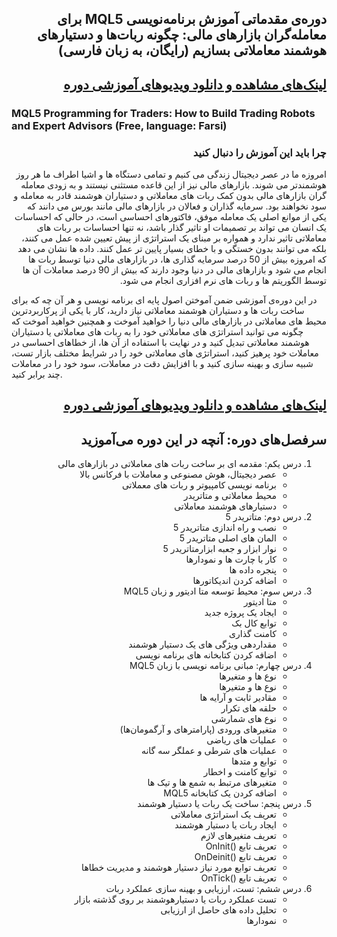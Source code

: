 <h2 dir="rtl">
دوره‌ی مقدماتی آموزش برنامه‌نویسی MQL5 برای معامله‌گران بازارهای مالی: چگونه ربات‌ها و دستیارهای هوشمند معاملاتی بسازیم (رایگان، به زبان فارسی)
</h2>
<h2 dir="rtl">
<a href="https://www.aparat.com/playlist/5350806" target="_blank"><p dir="rtl">لینک‌های مشاهده و دانلود ویدیو‌های آموزشی دوره</p></a>
</h2>
<h3>
MQL5 Programming for Traders: How to Build Trading Robots and Expert Advisors (Free, language: Farsi)
</h3>
<h3 dir="rtl">
چرا باید این آموزش را دنبال کنید
</h3>
<p dir="rtl">
    امروزه ما در عصر دیجیتال زندگی می کنیم و تمامی دستگاه ها و اشیا اطراف ما هر روز هوشمندتر می شوند. بازارهای مالی نیز از این قاعده مستثنی نیستند و به زودی معامله گران بازارهای مالی بدون کمک ربات های معاملاتی و دستیاران هوشمند قادر به معامله و سود نخواهند بود. سرمایه گذاران و فعالان در بازارهای مالی مانند بورس می دانند که یکی از موانع اصلی یک معامله موفق، فاکتورهای احساسی است، در حالی که احساسات یک انسان می تواند بر تصمیمات او تاثیر گذار باشد، نه تنها احساسات بر ربات های معاملاتی تاثیر ندارد و همواره بر مبنای یک استراتژی از پیش تعیین شده عمل می کنند، بلکه می توانند بدون خستگی و با خطای بسیار پایین تر عمل کنند. داده ها نشان می دهد که امروزه بیش از 50 درصد سرمایه گذاری ها، در بازارهای مالی دنیا توسط ربات ها انجام می شود و بازارهای مالی در دنیا وجود دارند که بیش از 90 درصد معاملات آن ها توسط الگوریتم ها و ربات های نرم افزاری انجام می شود.

در این دوره‌ی آموزشی ضمن آموختن اصول پایه ای برنامه نویسی و هر آن چه که برای ساخت ربات ها و دستیاران هوشمند معاملاتی نیاز دارید، کار با یکی از پرکاربردترین محیط های معاملاتی در بازارهای مالی دنیا را خواهید آموخت و همچنین خواهید آموخت که چگونه می توانید استراتژی های معاملاتی خود را به ربات های معاملاتی یا دستیاران هوشمند معاملاتی تبدیل کنید و در نهایت با استفاده از آن ها، از خطاهای احساسی در معاملات خود پرهیز کنید، استراتژی های معاملاتی خود را در شرایط مختلف بازار تست، شبیه سازی و بهینه سازی کنید و با افزایش دقت در معاملات، سود خود را در معاملات چند برابر کنید.

</p>
<h2 dir="rtl">
<a href="https://www.aparat.com/playlist/5350806" target="_blank"><p dir="rtl">لینک‌های مشاهده و دانلود ویدیو‌های آموزشی دوره</p></a>
</h2>
<h2 dir="rtl">
سرفصل‌های دوره: آنچه در این دوره می‌آموزید
</h2>
<ol dir="rtl">
    <li>
     درس یکم: مقدمه ای بر ساخت ربات های معاملاتی در بازارهای مالی 
        <ul>
            <li>
            عصر دیجیتال، هوش مصنوعی و معاملات با فرکانس بالا
            </li>
            <li>
            برنامه نویسی کامپیوتر و ربات های معملاتی
            </li>
            <li>
            محیط معاملاتی و متاتریدر
            </li>
            <li>
            دستیارهای هوشمند معاملاتی
            </li>
        </ul>
    </li>
    <li>
    درس دوم: متاتریدر 5 
        <ul>
            <li>
            نصب و راه اندازی متاتریدر 5
            </li>
            <li>
            المان های اصلی متاتریدر 5
            </li>
            <li>
            نوار ابزار و جعبه ابزارمتاتریدر 5
            </li>
            <li>
            کار با چارت ها و نمودارها
            </li>
            <li>
            پنجره داده ها
            </li>
            <li>
            اضافه کردن اندیکاتورها
            </li>
        </ul>
    </li>
    <li>
    درس سوم: محیط توسعه متا ادیتور و زبان MQL5 
        <ul>
            <li>
            متا ادیتور
            </li>
            <li>
            ایجاد یک پروژه جدید
            </li>
            <li>
            توابع کال بک
            </li>
            <li>
            کامنت گذاری
            </li>
            <li>
            مقداردهی ویژگی های یک دستیار هوشمند
            </li>
            <li>
            اضافه کردن کتابخانه های برنامه نویسی
            </li>
        </ul>
    </li>
    <li>
    درس چهارم: مبانی برنامه نویسی با زبان MQL5  
        <ul>
            <li>
            نوع ها و متغیرها
            </li>
            <li>
            نوع ها و متغیرها
            </li>
            <li>
            مقادیر ثابت و آرایه ها
            </li>
            <li>
            حلقه های تکرار
            </li>
            <li>
            نوع های شمارشی
            </li>
            <li>
            متغیرهای ورودی (پارامترهای و آرگمومان‌ها)
            </li>
            <li>
            عملیات های ریاضی
            </li>
            <li>
            عملیات های شرطی و عملگر سه گانه
            </li>
            <li>
            توابع و متدها
            </li>
            <li>
            توابع کامنت و اخطار
            </li>
            <li>
            متغیرهای مرتبط به شمع ها و تیک ها
            </li>
            <li>
            اضافه کردن یک کتابخانه MQL5
            </li>
        </ul>
    </li>
    <li>
    درس پنجم: ساخت یک ربات یا دستیار هوشمند  
        <ul>
            <li>
            تعریف یک استراتژی معاملاتی
            </li>
            <li>
            ایجاد ربات یا دستیار هوشمند
            </li>
            <li>
            تعریف متغیرهای لازم
            </li>
            <li>
            تعریف تابع ()OnInit
            </li>
            <li>
            تعریف تابع ()OnDeinit
            </li>
            <li>
            تعریف توابع مورد نیاز دستیار هوشمند و مدیریت خطاها
            </li>
            <li>
            تعریف تابع ()OnTick
            </li>
        </ul>
    </li>
    <li>
    درس ششم: تست، ارزیابی و بهینه سازی عملکرد ربات  
        <ul>
            <li>
            تست عملکرد ربات یا دستیارهوشمند بر روی گذشته بازار
            </li>
            <li>
            تحلیل داده های حاصل از ارزیابی
            </li>
            <li>
            نمودارها
            </li>
        </ul>
    </li>
</ol>